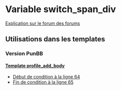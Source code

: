 # Variable switch_span_div
[Explication sur le forum des forums](http://forum.forumactif.com/t294113-listing-des-variables#switch_span_div)

## Utilisations dans les templates

### Version PunBB

#### [Template profile_add_body](punbb/profile_add_body.md)
* [Début de condition à la ligne 64](../punbb/profile_add_body.tpl#L64)
* [Fin de condition à la ligne 65](../punbb/profile_add_body.tpl#L65)